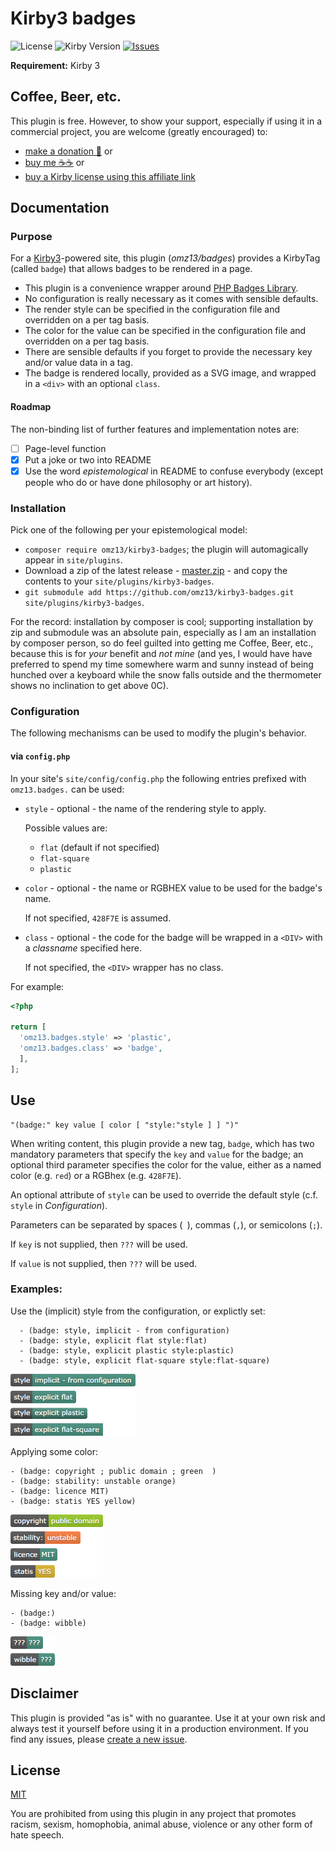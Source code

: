 # Kirby3 badges

 ![License](https://img.shields.io/github/license/mashape/apistatus.svg) ![Kirby Version](https://img.shields.io/badge/Kirby-3-black.svg) [![Issues](https://img.shields.io/github/issues/omz13/kirby3-badges.svg)](https://github.com/omz13/kirby3-badges/issues)

**Requirement:** Kirby 3

## Coffee, Beer, etc.

This plugin is free. However, to show your support, especially if using it in a commercial project, you are welcome (greatly encouraged) to:
- [make a donation 🍻](https://www.paypal.me/omz13/10) or
- [buy me ☕☕](https://buymeacoff.ee/omz13) or
- [buy a Kirby license using this affiliate link](https://a.paddle.com/v2/click/1129/36191?link=1170)

## Documentation

### Purpose

For a [Kirby3](https://getkirby.com)-powered site, this plugin (_omz13/badges_) provides a KirbyTag (called `badge`) that allows badges to be rendered in a page.

- This plugin is a convenience wrapper around [PHP Badges Library](https://github.com/badges/poser).
- No configuration is really necessary as it comes with sensible defaults.
- The render style can be specified in the configuration file and overridden on a per tag basis.
- The color for the value can be specified in the configuration file and overridden on a per tag basis.
- There are sensible defaults if you forget to provide the necessary key and/or value data in a tag.
- The badge is rendered locally, provided as a SVG image, and wrapped in a `<div>` with an optional `class`.

#### Roadmap

The non-binding list of further features and implementation notes are:

- [ ] Page-level function
- [x] Put a joke or two into README
- [x] Use the word _epistemological_ in README to confuse everybody (except people who do or have done philosophy or art history).

### Installation

Pick one of the following per your epistemological model:

- `composer require omz13/kirby3-badges`; the plugin will automagically appear in `site/plugins`.
- Download a zip of the latest release - [master.zip](https://github.com/omz13/kirby3-badges/archive/master.zip) - and copy the contents to your `site/plugins/kirby3-badges`.
- `git submodule add https://github.com/omz13/kirby3-badges.git site/plugins/kirby3-badges`.

For the record: installation by composer is cool; supporting installation by zip and submodule was an absolute pain, especially as I am an installation by composer person, so do feel guilted into getting me Coffee, Beer, etc., because this is for _your_ benefit and _not mine_ (and yes, I would have have preferred to spend my time somewhere warm and sunny instead of being hunched over a keyboard while the snow falls outside and the thermometer shows no inclination to get above 0C).

### Configuration

The following mechanisms can be used to modify the plugin's behavior.

#### via `config.php`

In your site's `site/config/config.php` the following entries prefixed with `omz13.badges.` can be used:

- `style` - optional - the name of the rendering style to apply.

  Possible values are:
    - `flat` (default if not specified)
    - `flat-square`
    - `plastic`

- `color` - optional - the name or RGBHEX value to be used for the badge's name.

  If not specified, `428F7E` is assumed.

- `class` - optional - the code for the badge will be wrapped in a `<DIV>` with a _classname_ specified here.

  If not specified, the `<DIV>` wrapper has no class.

For example:

```php
<?php

return [
  'omz13.badges.style' => 'plastic',
  'omz13.badges.class' => 'badge',
  ],
];
```

## Use

```
"(badge:" key value [ color [ "style:"style ] ] ")"
```

When writing content, this plugin provide a new tag, `badge`, which has two mandatory parameters that specify the `key` and `value` for the badge; an optional third parameter specifies the color for the value, either as a named color (e.g. `red`) or a RGBhex (e.g. `428F7E`).

An optional attribute of `style` can be used to override the default style (c.f. `style` in _Configuration_).

Parameters can be separated by spaces (` `), commas (`,`), or semicolons (`;`).

If `key` is not supplied, then `???` will be used.

If `value` is not supplied, then `???` will be used.

### Examples:

Use the (implicit) style from the configuration, or explictly set:

```
  - (badge: style, implicit - from configuration)
  - (badge: style, explicit flat style:flat)
  - (badge: style, explicit plastic style:plastic)
  - (badge: style, explicit flat-square style:flat-square)
```

![pix](docs/style.png)

Applying some color:

```
- (badge: copyright ; public domain ; green  )
- (badge: stability: unstable orange)
- (badge: licence MIT)
- (badge: statis YES yellow)
```

![pix](docs/colors.png)

Missing key and/or value:

```
- (badge:)
- (badge: wibble)
```

![pix](docs/missing.png)

## Disclaimer

This plugin is provided "as is" with no guarantee. Use it at your own risk and always test it yourself before using it in a production environment. If you find any issues, please [create a new issue](https://github.com/omz13/kirby3-badges/issues/new).

## License

[MIT](https://opensource.org/licenses/MIT)

You are prohibited from using this plugin in any project that promotes racism, sexism, homophobia, animal abuse, violence or any other form of hate speech.
